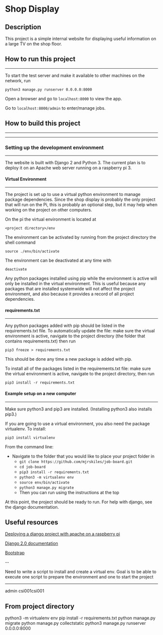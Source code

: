 # Shop Display

## Description

This project is a simple internal website for displaying useful information on a large TV on the shop floor.

## How to run this project
---

To start the test server and make it available to other machines on the network, run

`python3 manage.py runserver 0.0.0.0:8000`

Open a browser and go to `localhost:8000` to view the app.

Go to `localhost:8000/admin` to enter/manage jobs.

## How to build this project
---
---

### Setting up the development environment
---

The website is built with Django 2 and Python 3. The current plan is to deploy it on an Apache web server running on a raspberry pi 3.

#### Virtual Environment
---

The project is set up to use a virtual python environment to manage package dependencies. Since the shop display is probably the only project that will run on the Pi, this is probably an optional step, but it may help when working on the project on other computers.

On the pi the virtual environment is located at

`<project directory>/env`

The environment can be activated by running from the project directory the shell command

`source ./env/bin/activate`

The environment can be deactivated at any time with

`deactivate`

Any python packages installed using pip while the environment is active will only be installed in the virtual environment. This is useful because any packages that are installed systemwide will not affect the project environment, and also because it provides a record of all project dependencies.

#### requirements.txt
---

Any python packages added with pip should be listed in the requirements.txt file. To automatically update the file: make sure the virtual environment is active, navigate to the project directory (the folder that contains requirements.txt) then run

`pip3 freeze > requirements.txt`

This should be done any time a new package is added with pip.

To install all of the packages listed in the requirements.txt file: make sure the virtual environment is active, navigate to the project directory, then run

`pip3 install -r requirements.txt`

#### Example setup on a new computer
---

Make sure python3 and pip3 are installed. (Installing python3 also installs pip3.)

If you are going to use a virtual environment, you also need the package virtualenv. To install:

`pip3 install virtualenv`

From the command line:

- Navigate to the folder that you would like to place your project folder in
    - `git clone https://github.com/mjrskiles/job-board.git`
    - `cd job-board`
    - `pip3 install -r requirements.txt`
    - `python3 -m virtualenv env`
    - `source env/bin/activate`
    - `python3 manage.py migrate`
    - Then you can run using the instructions at the top

At this point, the project should be ready to run. For help with django, see the django documentation.

## Useful resources

[Deploying a django project with apache on a raspberry pi](https://mikesmithers.wordpress.com/2017/02/21/configuring-django-with-apache-on-a-raspberry-pi/)

[Django 2.0 documentation](https://docs.djangoproject.com/en/2.0/)

[Bootstrap](https://getbootstrap.com/docs/4.1/getting-started/introduction/)

--

Need to write a script to install and create a virtual env.
Goal is to be able to execute one script to prepare the environment and one to start the project

---
admin
csi001csi001

## From project directory

python3 -m virtualenv env
pip install -r requirements.txt
python manage.py migrate
python manage.py collectstatic
python3 manage.py runserver 0.0.0.0:8000